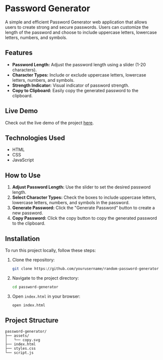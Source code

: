 # Password Generator

A simple and efficient Password Generator web application that allows users to create strong and secure passwords. Users can customize the length of the password and choose to include uppercase letters, lowercase letters, numbers, and symbols.

## Features

- **Password Length:** Adjust the password length using a slider (1-20 characters).
- **Character Types:** Include or exclude uppercase letters, lowercase letters, numbers, and symbols.
- **Strength Indicator:** Visual indicator of password strength.
- **Copy to Clipboard:** Easily copy the generated password to the clipboard.

## Live Demo

Check out the live demo of the project [here](https://randompasswordgeneratort.vercel.app).


## Technologies Used

- HTML
- CSS
- JavaScript

## How to Use

1. **Adjust Password Length:** Use the slider to set the desired password length.
2. **Select Character Types:** Check the boxes to include uppercase letters, lowercase letters, numbers, and symbols in the password.
3. **Generate Password:** Click the "Generate Password" button to create a new password.
4. **Copy Password:** Click the copy button to copy the generated password to the clipboard.

## Installation

To run this project locally, follow these steps:

1. Clone the repository:

    ```bash
    git clone https://github.com/yourusername/random-password-generator.git
    ```

2. Navigate to the project directory:

    ```bash
    cd password-generator
    ```

3. Open `index.html` in your browser:

    ```bash
    open index.html
    ```

## Project Structure

```plaintext
password-generator/
├── assets/
│   └── copy.svg
├── index.html
├── styles.css
└── script.js
